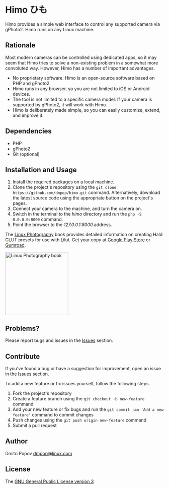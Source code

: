 # Himo ひも

Himo provides a simple web interface to control any supported camera via gPhoto2. Himo runs on any Linux machine.

## Rationale

Most modern cameras can be controlled using dedicated apps, so it may seem that Himo tries to solve a non-existing problem in a somewhat more convoluted way. However, Himo has a number of important advantages.

- No proprietary software. Himo is an open-source software based on PHP and gPhoto2.
- Himo runs in any browser, so you are not limited to iOS or Android devices.
- The tool is not limited to a specific camera model. If your camera is supported by gPhoto2, it will work with Himo.
- Himo is deliberately made simple, so you can easily customize, extend, and improve it.

## Dependencies

- PHP
- gPhoto2
- Git (optional)

## Installation and Usage

1. Install the required packages on a local machine.
2. Clone the project's repository using the `git clone https://github.com/dmpop/himo.git` command. Alternatively, download the latest source code using the appropriate button on the project's pages.
3. Connect your camera to the machine, and turn the camera on.
3. Switch in the terminal to the _himo_ directory and run the `php -S 0.0.0.0:8000` command.
4. Point the browser to the _127.0.0.1:8000_ address.

The [Linux Photography](https://gumroad.com/l/linux-photography) book provides detailed information  on creating Hald CLUT presets for use with Lilut. Get your copy at [Google Play Store](https://play.google.com/store/books/details/Dmitri_Popov_Linux_Photography?id=cO70CwAAQBAJ) or [Gumroad](https://gumroad.com/l/linux-photography).

<img src="https://i.imgur.com/wBgcfSk.jpg" title="Linux Photography book" width="200"/>

## Problems?

Please report bugs and issues in the [Issues](https://github.com/dmpop/himo/issues) section.

## Contribute

If you've found a bug or have a suggestion for improvement, open an issue in the [Issues](https://github.com/dmpop/himo/issues) section.

To add a new feature or fix issues yourself, follow the following steps.

1. Fork the project's repository
2. Create a feature branch using the `git checkout -b new-feature` command
3. Add your new feature or fix bugs and run the `git commit -am 'Add a new feature'` command to commit changes
4. Push changes using the `git push origin new-feature` command
5. Submit a pull request

## Author

Dmitri Popov [dmpop@linux.com](mailto:dmpop@linux.com)

## License

The [GNU General Public License version 3](http://www.gnu.org/licenses/gpl-3.0.en.html)
 
